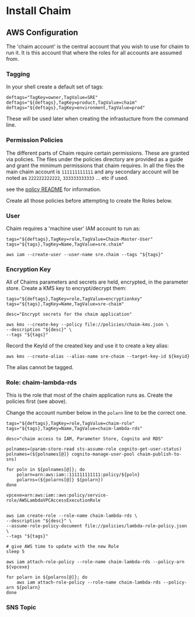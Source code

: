 # Install Chaim

## AWS Configuration

The 'chaim account' is the central account that you wish to use for chaim to
run it.  It is this account that where the roles for all accounts are assumed
from.

### Tagging

In your shell create a default set of tags:

```
deftags="TagKey=owner,TagValue=SRE"
deftags="${deftags},TagKey=product,TagValue=chaim"
deftags="${deftags},TagKey=environment,TagValue=prod"
```

These will be used later when creating the infrastucture from the command line.

### Permission Policies

The different parts of Chaim require certain permissions.  These are granted
via policies.  The files under the policies directory are provided as a guide
and grant the minimum permissions that chaim requires.  In all the files the
main chaim account is `111111111111` and any secondary account will be noted as
`222222222222`, `333333333333` ... etc if used.

see the [policy README](policies/README.md) for information.

Create all those policies before attempting to create the Roles below.


### User

Chaim requires a 'machine user' IAM account to run as:

```
tags="${deftags},TagKey=role,TagValue=Chaim-Master-User"
tags="${tags},TagKey=Name,TagValue=sre.chaim"

aws iam --create-user --user-name sre.chaim --tags "${tags}"
```

### Encryption Key

All of Chaims parameters and secrets are held, encrypted, in the parameter
store. Create a KMS key to encrypt/decrypt them:

```
tags="${deftags},TagKey=role,TagValue=encryptionkey"
tags="${tags},TagKey=Name,TagValue=sre-chaim"

desc="Encrypt secrets for the chaim application"

aws kms --create-key --policy file://policies/chaim-kms.json \
--description "${desc}" \
--tags "${tags}"
```

Record the KeyId of the created key and use it to create a key alias:

```
aws kms --create-alias --alias-name sre-chaim --target-key-id ${keyid}
```

The alias cannot be tagged.

### Role: chaim-lambda-rds

This is the role that most of the chaim application runs as.  Create the
policies first (see above).

Change the account number below in the `polarn` line to be the correct one.

```
tags="${deftags},TagKey=role,TagValue=chaim-role"
tags="${tags},TagKey=Name,TagValue=chaim-lambda-rds"

desc="chaim access to IAM, Parameter Store, Cognito and RDS"

polnames=(param-store-read sts-assume-role cognito-get-user-status)
polnames=(${polnames[@]} cognito-manage-user-pool chaim-publish-to-sns)

for poln in ${polnames[@]}; do
    polarn=arn:aws:iam::111111111111:policy/${poln}
    polarns=(${polarns[@]} ${polarn})
done

vpcexe=arn:aws:iam::aws:policy/service-role/AWSLambdaVPCAccessExecutionRole


aws iam create-role --role-name chaim-lambda-rds \
--description "${desc}" \
--assume-role-policy-document file://policies/lambda-role-policy.json \
--tags "${tags}"

# give AWS time to update with the new Role
sleep 5

aws iam attach-role-policy --role-name chaim-lambda-rds --policy-arn ${vpcexe}

for polarn in ${polarns[@]}; do
    aws iam attach-role-policy --role-name chaim-lambda-rds --policy-arn ${polarn}
done
```

### SNS Topic
